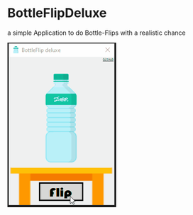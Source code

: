 # BottleFlipDeluxe
a simple Application to do Bottle-Flips with a realistic chance

![preview](https://github.com/TueftelTyp/BottleFlipDeluxe/blob/main/images/BottleFlip.gif "preview")
